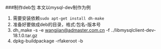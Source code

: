 ###制作deb包
本文以mysql-dev制作为例
1. 需要安装依赖`sudo apt-get install dh-make`
2. 准备好要做成deb的目录，格式:包名-版本号
3. dh_make -s -e wangjian@admaster.com.cn -f ../libmysqlclient-dev-18.1.0.tar.gz
4. dpkg-buildpackage -rfakeroot -b
